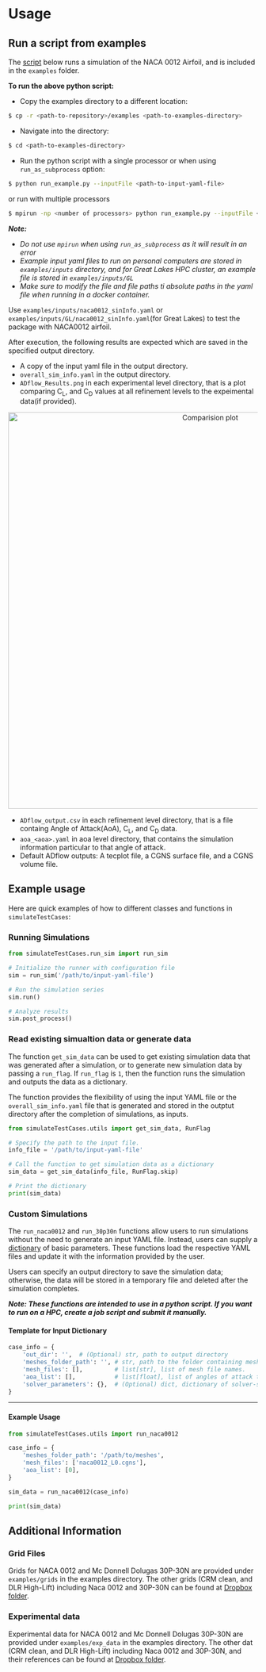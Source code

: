 # Usage
## Run a script from examples
The [script](#running-simulations) below runs a simulation of the NACA 0012 Airfoil, and is included in the `examples` folder. 

**To run the above python script:**

- Copy the examples directory to a different location:

```bash 
$ cp -r <path-to-repository>/examples <path-to-examples-directory> 
```

- Navigate into the directory:

```bash
$ cd <path-to-examples-directory> 
```

- Run the python script with a single processor or when using `run_as_subprocess` option:

```bash 
$ python run_example.py --inputFile <path-to-input-yaml-file>
```

or run with multiple processors

 ```bash 
 $ mpirun -np <number of processors> python run_example.py --inputFile <path-to-input-yaml-file>
 ```

**_Note:_**

- *_Do not use `mpirun` when using `run_as_subprocess` as it will result in an error_*
- *_Example input yaml files to run on personal computers are stored in `examples/inputs` directory, and for Great Lakes HPC cluster, an example file is stored in `examples/inputs/GL`_*
- *_Make sure to modify the file and file paths ti absolute paths in the yaml file when running in a docker container._*

Use `examples/inputs/naca0012_sinInfo.yaml` or `examples/inputs/GL/naca0012_sinInfo.yaml`(for Great Lakes) to test the package with NACA0012 airfoil.

After execution, the following results are expected which are saved in the specified output directory.

- A copy of the input yaml file in the output directory.
- `overall_sim_info.yaml` in the output directory.
- `ADflow_Results.png` in each experimental level directory, that is a plot comparing C<sub>L</sub>, and C<sub>D</sub> values at all refinement levels to the expeimental data(if provided).

<p align="center">
  <img src="../test_run_doc/ADflow_Results.png" alt="Comparision plot" width="800">
</p>

- `ADflow_output.csv` in each refinement level directory, that is a file containg Angle of Attack(AoA), C<sub>L</sub>, and C<sub>D</sub> data.
- `aoa_<aoa>.yaml` in aoa level directory, that contains the simulation information particular to that angle of attack.
- Default ADflow outputs: A tecplot file, a CGNS surface file, and a CGNS volume file.

## Example usage
Here are quick examples of how to different classes and functions in `simulateTestCases`:

### Running Simulations
```python
from simulateTestCases.run_sim import run_sim

# Initialize the runner with configuration file
sim = run_sim('/path/to/input-yaml-file')

# Run the simulation series
sim.run()

# Analyze results
sim.post_process()
```

### Read existing simualtion data or generate data

The function `get_sim_data` can be used to get existing simulation data that was generated after a simulation, or to generate new simulation data by passing a `run_flag`. If `run_flag` is `1`, then the function runs the simulation and outputs the data as a dictionary.

The function provides the flexibility of using the input YAML file or  the `overall_sim_info.yaml` file that is generated and stored in the outptut directory after the completion of simulations, as inputs.

```python
from simulateTestCases.utils import get_sim_data, RunFlag

# Specify the path to the input file.
info_file = '/path/to/input-yaml-file'

# Call the function to get simulation data as a dictionary
sim_data = get_sim_data(info_file, RunFlag.skip)

# Print the dictionary
print(sim_data)
```
### Custom Simulations

The `run_naca0012` and `run_30p30n` functions allow users to run simulations without the need to generate an input YAML file. Instead, users can supply a [dictionary](#template-for-input-dictionary) of basic parameters. These functions load the respective YAML files and update it with the information provided by the user. 

Users can specify an output directory to save the simulation data; otherwise, the data will be stored in a temporary file and deleted after the simulation completes.

**_Note: These functions are intended to use in a python script. If you want to run on a HPC, create a job script and submit it manually._**

#### Template for Input Dictionary

```python
case_info = {
    'out_dir': '',  # (Optional) str, path to output directory
    'meshes_folder_path': '', # str, path to the folder containing mesh files.
    'mesh_files': [],         # list[str], list of mesh file names.
    'aoa_list': [],           # list[float], list of angles of attack to simulate.
    'solver_parameters': {},  # (Optional) dict, dictionary of solver-specific parameters to update.
}
```

---

#### Example Usage

```python
from simulateTestCases.utils import run_naca0012

case_info = {
    'meshes_folder_path': '/path/to/meshes',
    'mesh_files': ['naca0012_L0.cgns'],
    'aoa_list': [0],
}

sim_data = run_naca0012(case_info)

print(sim_data)
```

## Additional Information
### Grid Files
Grids for NACA 0012 and Mc Donnell Dolugas 30P-30N are provided under `examples/grids` in the examples directory. The other grids (CRM clean, and DLR High-Lift) including Naca 0012 and 30P-30N can be found at [Dropbox folder](https://www.dropbox.com/scl/fo/fezdu5be849c78vze7l19/ACCsSHpLGEwCcyFEPWj2FB0?rlkey=ixbr0606y3vx5eadrs61b9cz3&st=i4evwxed&dl=0).

### Experimental data
Experimental data for NACA 0012 and Mc Donnell Dolugas 30P-30N are provided under `examples/exp_data` in the examples directory. The other dat (CRM clean, and DLR High-Lift) including Naca 0012 and 30P-30N, and their references can be found at [Dropbox folder](https://www.dropbox.com/scl/fo/18rcs9bh0qmf19ymptrt2/AHx-xyYSXk_wGXqhvVV2yMM?rlkey=kp0vovsegpddfn78wfjiv8gbi&st=2czi5hbu&dl=0).
